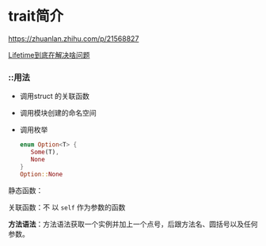 # trait简介

https://zhuanlan.zhihu.com/p/21568827

[Lifetime到底在解决啥问题](https://www.jianshu.com/p/c186f67a0cf2)



### ::用法

+ 调用struct 的关联函数

+ 调用模块创建的命名空间

+ 调用枚举

  ```rust
  enum Option<T> {
     Some(T),
     None
  }
  Option::None
  ```

  

静态函数：

关联函数：不 以 `self` 作为参数的函数

**方法语法**：方法语法获取一个实例并加上一个点号，后跟方法名、圆括号以及任何参数。

